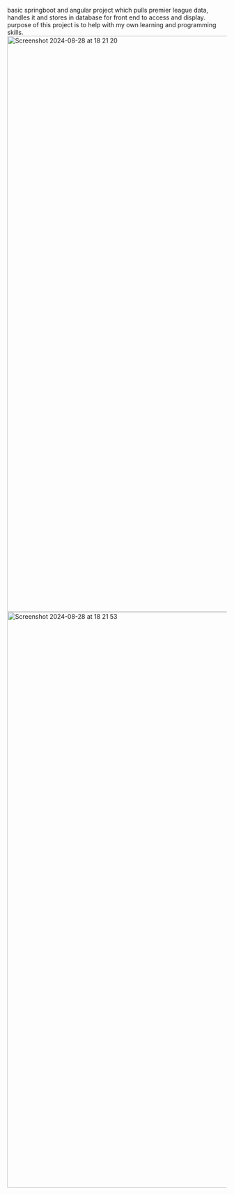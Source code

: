 basic springboot and angular project which pulls premier league data, handles it and stores in database for front end to access and display. 
purpose of this project is to help with my own learning and programming skills.
<img width="1321" alt="Screenshot 2024-08-28 at 18 21 20" src="https://github.com/user-attachments/assets/01a3c571-c682-4bb2-8484-0a29ca5bf1b1">
<img width="1321" alt="Screenshot 2024-08-28 at 18 21 53" src="https://github.com/user-attachments/assets/2c2ac38e-19e4-4a92-bc3b-626aecabfeb2">

